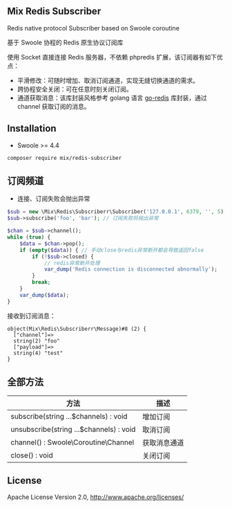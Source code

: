 ## Mix Redis Subscriber

Redis native protocol Subscriber based on Swoole coroutine

基于 Swoole 协程的 Redis 原生协议订阅库

使用 Socket 直接连接 Redis 服务器，不依赖 phpredis 扩展，该订阅器有如下优点：

- 平滑修改：可随时增加、取消订阅通道，实现无缝切换通道的需求。
- 跨协程安全关闭：可在任意时刻关闭订阅。
- 通道获取消息：该库封装风格参考 golang 语言 [go-redis](https://github.com/go-redis/redis) 库封装，通过 channel 获取订阅的消息。

## Installation

- Swoole >= 4.4

```
composer require mix/redis-subscriber
```

## 订阅频道

- 连接、订阅失败会抛出异常

```php
$sub = new \Mix\Redis\Subscriberr\Subscriber('127.0.0.1', 6379, '', 5); // 连接失败将抛出异常
$sub->subscribe('foo', 'bar'); // 订阅失败将抛出异常

$chan = $sub->channel();
while (true) {
    $data = $chan->pop();
    if (empty($data)) { // 手动close与redis异常断开都会导致返回false
        if (!$sub->closed) {
            // redis异常断开处理
            var_dump('Redis connection is disconnected abnormally');
        }
        break;
    }
    var_dump($data);
}
```

接收到订阅消息：

```
object(Mix\Redis\Subscriberr\Message)#8 (2) {
  ["channel"]=>
  string(2) "foo"
  ["payload"]=>
  string(4) "test"
}
```

## 全部方法

|  方法  |  描述  |
| --- | --- |
|  subscribe(string ...$channels) : void  |  增加订阅  |
|  unsubscribe(string ...$channels) : void  |  取消订阅  |
|  channel() : Swoole\Coroutine\Channel  |  获取消息通道  |
|  close() : void  |  关闭订阅  |

## License

Apache License Version 2.0, http://www.apache.org/licenses/

